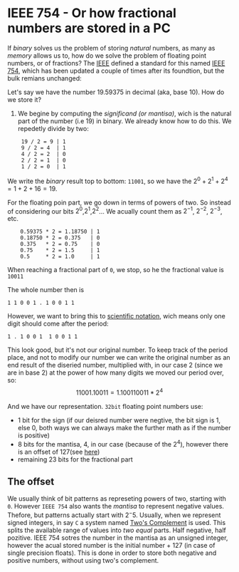 # IEEE 754 - Or how fractional numbers are stored in a PC

If _binary_ solves us the problem of storing _natural_ numbers, as many as _memory_ allows us to, how do we solve the problem of floating point numbers, or of fractions?
The [IEEE](https://www.ieee.org) defined a standard for this named [IEEE 754](https://en.wikipedia.org/wiki/IEEE_754), which has been updated a couple of times after its foundtion, but the bulk remians unchanged:


Let's say we have the number 19.59375 in decimal (aka, base 10). How do we store it?


1. We begine by computing the _significand (or mantisa)_, wich is the natural part of the number (i.e 19) in binary. We already know how to do this. We repedetly divide by two:

     ```
      19 / 2 = 9 | 1
      9 / 2 = 4  | 1
      4 / 2 = 2  | 0  
      2 / 2 = 1  | 0
      1 / 2 = 0  | 1   
   ```


We write the _binary_ result top to bottom: `11001`, so we have the $2^0 + 2^1 + 2^4 = 1 + 2 + 16 = 19$.


For the floating poin part, we go down in terms of powers of two. So instead of considering our bits $2^0$,$2^1$,$2^2$...
We acually count them as $2^{-1}$, $2^{-2}$, $2^{-3}$, etc.

  ```
      0.59375 * 2 = 1.18750 | 1
      0.18750 * 2 = 0.375   | 0
      0.375   * 2 = 0.75    | 0  
      0.75    * 2 = 1.5     | 1  
      0.5     * 2 = 1.0     | 1
   ```

When reaching a fractional part of `0`, we stop, so he the fractional value is `10011`

The whole number then is 

`1 1 0 0 1 . 1 0 0 1 1`

 However, we want to bring this to [scientific notation](https://en.wikipedia.org/wiki/Scientific_notation), wich means only one digit should come after the period:

 `1 . 1 0 0 1  1 0 0 1 1`

 This look good, but it's not our original number. To keep track of the period place, and not to modify our number we can write the original number as an end result of the diseried number, multiplied with, 
 in our case 2 (since we are in base 2) at the power of how many digits we moved our period over, so:
 $$1 1 0 0 1 . 1 0 0 1 1 = 1 . 1 0 0 1  1 0 0 1 1 * 2^4 $$

 And we have our representation. `32bit` floating point numbers use:
 - 1 bit for the sign (if our deisred number were negtive, the bit sign is 1, else 0, both ways we can always make the further math as if the number is positive)
 - 8 bits for the mantisa, 4, in our case (because of the $2^4$), however there is an offset of 127(see [here](#off))
 - remaining 23 bits for the fractional part

   
 ## <a name="off"></a> The offset

We usually think of bit patterns as represeting powers of two, starting with `0`. However `IEEE 754` also wants the _mantisa_ to represent negative values.
Thefore, but patterns actually start with $2^-5$. Usually, when we represent signed integers, in say `C` a system named [Two's Complement](https://en.wikipedia.org/wiki/Two%27s_complement) is used.
This splits the available range of values into _two equal_ parts. Half negative, half pozitive.
IEEE 754 sotres the number in the mantisa as an unsigned integer, however the acual stored number is the initial number + 127 (in case of single precision floats).
This is done in order to store both negative and positive numbers, without using two's complement.
